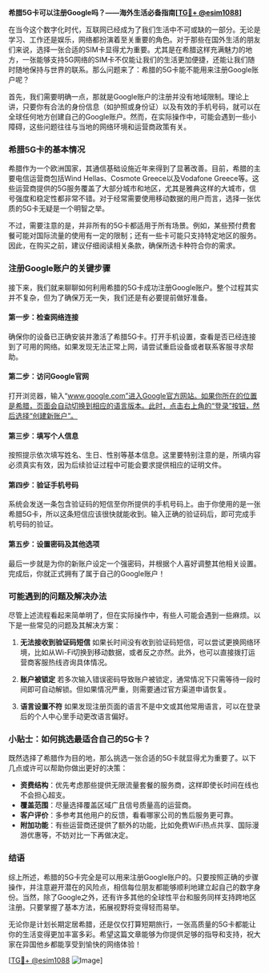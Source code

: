 **希腊5G卡可以注册Google吗？——海外生活必备指南[[TG💪+ @esim1088](https://t.me/s/esim1088)]**

在当今这个数字化时代，互联网已经成为了我们生活中不可或缺的一部分。无论是学习、工作还是娱乐，网络都扮演着至关重要的角色。对于那些在国外生活的朋友们来说，选择一张合适的SIM卡显得尤为重要。尤其是在希腊这样充满魅力的地方，一张能够支持5G网络的SIM卡不仅能让我们的生活更加便捷，还能让我们随时随地保持与世界的联系。那么问题来了：希腊的5G卡能不能用来注册Google账户呢？

首先，我们需要明确一点，那就是Google账户的注册并没有地域限制。理论上讲，只要你有合法的身份信息（如护照或身份证）以及有效的手机号码，就可以在全球任何地方创建自己的Google账户。然而，在实际操作中，可能会遇到一些小障碍，这些问题往往与当地的网络环境和运营商政策有关。

### 希腊5G卡的基本情况

希腊作为一个欧洲国家，其通信基础设施近年来得到了显著改善。目前，希腊的主要电信运营商包括Wind Hellas、Cosmote Greece以及Vodafone Greece等。这些运营商提供的5G服务覆盖了大部分城市和地区，尤其是雅典这样的大城市，信号强度和稳定性都非常不错。对于经常需要使用移动数据的用户而言，选择一张优质的5G卡无疑是一个明智之举。

不过，需要注意的是，并非所有的5G卡都适用于所有场景。例如，某些预付费套餐可能对国际流量的使用有一定的限制；还有一些卡可能只支持特定地区的服务。因此，在购买之前，建议仔细阅读相关条款，确保所选卡种符合你的需求。

### 注册Google账户的关键步骤

接下来，我们就来聊聊如何利用希腊的5G卡成功注册Google账户。整个过程其实并不复杂，但为了确保万无一失，我们还是有必要提前做好准备。

#### 第一步：检查网络连接
确保你的设备已正确安装并激活了希腊5G卡。打开手机设置，查看是否已经连接到了可用的网络。如果发现无法正常上网，请尝试重启设备或者联系客服寻求帮助。

#### 第二步：访问Google官网
打开浏览器，输入“www.google.com”进入Google官方网站。如果你所在的位置是希腊，页面会自动切换到相应的语言版本。此时，点击右上角的“登录”按钮，然后选择“创建新账户”。

#### 第三步：填写个人信息
按照提示依次填写姓名、生日、性别等基本信息。这里要特别注意的是，所填内容必须真实有效，因为后续验证过程中可能会要求提供相应的证明文件。

#### 第四步：验证手机号码
系统会发送一条包含验证码的短信至你所提供的手机号码上。由于你使用的是一张希腊5G卡，所以这条短信应该很快就能收到。输入正确的验证码后，即可完成手机号码的验证。

#### 第五步：设置密码及其他选项
最后一步就是为你的新账户设定一个强密码，并根据个人喜好调整其他相关设置。完成后，你就正式拥有了属于自己的Google账户！

### 可能遇到的问题及解决办法

尽管上述流程看起来简单明了，但在实际操作中，有些人可能会遇到一些麻烦。以下是一些常见的问题及其解决方案：

1. **无法接收到验证码短信**
   如果长时间没有收到验证码短信，可以尝试更换网络环境，比如从Wi-Fi切换到移动数据，或者反之亦然。此外，也可以直接拨打运营商客服热线咨询具体情况。

2. **账户被锁定**
   若多次输入错误密码导致账户被锁定，通常情况下只需等待一段时间即可自动解锁。但如果情况严重，则需要通过官方渠道申请恢复。

3. **语言设置不符**
   如果发现注册页面的语言不是中文或其他常用语言，可以在登录后的个人中心里手动更改语言偏好。

### 小贴士：如何挑选最适合自己的5G卡？

既然选择了希腊作为目的地，那么挑选一张合适的5G卡就显得尤为重要了。以下几点或许可以帮助你做出更好的决策：

- **资费结构**：优先考虑那些提供无限流量套餐的服务商，这样即使长时间在线也不会担心超支。
- **覆盖范围**：尽量选择覆盖区域广且信号质量高的运营商。
- **客户评价**：多参考其他用户的反馈，看看哪家公司的售后服务更可靠。
- **附加功能**：有些运营商还提供了额外的功能，比如免费WiFi热点共享、国际漫游优惠等，不妨对比一下再做决定。

### 结语

综上所述，希腊的5G卡完全是可以用来注册Google账户的。只要按照正确的步骤操作，并注意避开潜在的风险点，相信每位朋友都能够顺利地建立起自己的数字身份。当然，除了Google之外，还有许多其他的全球性平台和服务同样支持跨地区注册。只要掌握了基本方法，拓展视野将变得轻而易举。

无论你是计划长期定居希腊，还是仅仅打算短期旅行，一张高质量的5G卡都能让你的生活变得更加丰富多彩。希望这篇文章能够为你提供足够的指导和支持，祝大家在异国他乡都能享受到愉快的网络体验！

[[TG💪+ @esim1088](https://t.me/s/esim1088) ![Image](https://i.postimg.cc/4NQfJmqS/Snipaste-2025-05-13-00-14-12.png)]